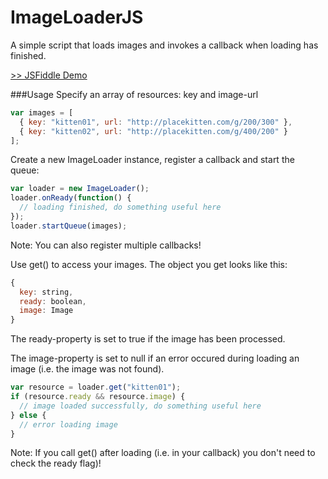 ImageLoaderJS
=============

A simple script that loads images and invokes a callback when loading has finished.

[>> JSFiddle Demo](http://jsfiddle.net/49nmg4ae/)

###Usage
Specify an array of resources: key and image-url
```javascript
var images = [
  { key: "kitten01", url: "http://placekitten.com/g/200/300" },
  { key: "kitten02", url: "http://placekitten.com/g/400/200" }
];
```

Create a new ImageLoader instance, register a callback and start the queue:
```javascript
var loader = new ImageLoader();
loader.onReady(function() {
  // loading finished, do something useful here
});
loader.startQueue(images);
```
Note: You can also register multiple callbacks!

Use get() to access your images. The object you get looks like this:
```javascript
{
  key: string,
  ready: boolean,
  image: Image
}
```
The ready-property is set to true if the image has been processed.

The image-property is set to null if an error occured during loading an image (i.e. the image was not found).
```javascript
var resource = loader.get("kitten01");
if (resource.ready && resource.image) {
  // image loaded successfully, do something useful here
} else {
  // error loading image
}
```
Note: If you call get() after loading (i.e. in your callback) you don't need to check the ready flag)!
